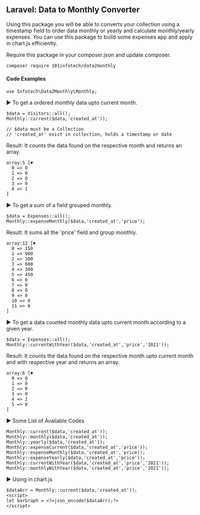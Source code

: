 ## Laravel: Data to Monthly Converter
Using this package you will be able to converts your collection using a timestamp field to order data monthly or yearly and calculate monthly/yearly expenses.
You can use this package to build some expenses app and apply in chart.js efficiently.

Require this package in your composer.json and update composer.

```
composer require 101infotech/data2monthly
```

#### Code Examples
```
use Infotech\Data2Monthly\Monthly;
```
▶ To get a ordered monthly data upto current month.
```
$data = Visitors::all();
Monthly::current($data,'created_at'));

// $data must be a Collection
// 'created_at' exist in collection, holds a timestamp or date
```
Result:
It counts the data found on the respective month and returns an array.
```
array:5 [▼
  0 => 0
  1 => 0
  2 => 0
  3 => 0
  4 => 1
]
```
▶ To get a sum of a field grouped monthly.
```
$data = Expenses::all();
Monthly::expenseMonthly($data,'created_at','price');
```
Result:
It sums all the 'price' field and group monthly.
```
array:12 [▼
  0 => 150
  1 => 900
  2 => 300
  3 => 600
  4 => 300
  5 => 450
  6 => 0
  7 => 0
  8 => 0
  9 => 0
  10 => 0
  11 => 0
]
```
▶ To get a data counted monthly data upto current month according to a given year.
```
$data = Expenses::all();
Monthly::currentWithYear($data,'created_at','price','2021'));
```
Result:
It counts the data found on the respective month upto current month and with respective year and returns an array.
```
array:6 [▼
  0 => 0
  1 => 0
  2 => 0
  3 => 0
  4 => 2
  5 => 0
]
```

▶ Some List of Available Codes
```
Monthly::current($data,'created_at'));
Monthly::monthly($data,'created_at'));
Monthly::yearly($data,'created_at'));
Monthly::expenseCurrent($data,'created_at','price'));
Monthly::expenseMonthly($data,'created_at','price));
Monthly::expenseYearly($data,'created_at','price'));
Monthly::currentWithYear($data,'created_at','price','2021'));
Monthly::monthlyWithYear($data,'created_at','price','2021'));
```

▶ Using in chart.js

```
$dataArr = Monthly::current($data,'created_at'));
<script>
let barGraph = <?=json_encode($dataArr);?>
</script>
```